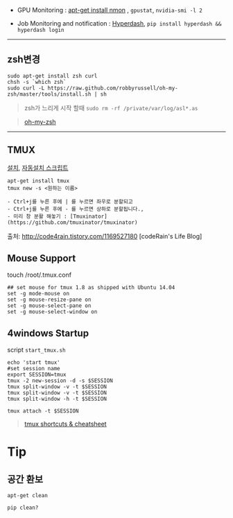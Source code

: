 


- GPU Monitoring : [apt-get install nmon](https://github.com/adioshun/Blog_Jekyll/blob/master/2017-07-18-CUDA_CuDNN_Installation.md#0-nvidia-드라이버-설치) , `gpustat`, `nvidia-smi -l 2`

- Job Monitoring and notification : [Hyperdash](https://hyperdash.io/), `pip install hyperdash && hyperdash login`
---

## zsh변경

```
sudo apt-get install zsh curl
chsh -s `which zsh`
sudo curl -L https://raw.github.com/robbyrussell/oh-my-zsh/master/tools/install.sh | sh
```
> zsh가 느리게 시작 할때 `sudo rm -rf /private/var/log/asl*.as`

> [oh-my-zsh](https://nolboo.kim/blog/2015/08/21/oh-my-zsh/)

---

## TMUX

[설치](http://code4rain.tistory.com/1169527180), [자동설치 스크립트](https://www.google.com/webhp?sourceid=chrome-instant&ion=1&espv=2&ie=UTF-8#q=tmux+install+script)

```
apt-get install tmux
tmux new -s <원하는 이름>
```

	- Ctrl+j를 누른 후에 | 를 누르면 좌우로 분할되고
	- Ctrl+j를 누른 후에 - 를 누르면 상하로 분할됩니다.,
	- 미리 창 분활 해놓기 : [Tmuxinator](https://github.com/tmuxinator/tmuxinator)

출처: http://code4rain.tistory.com/1169527180 [codeRain's Life Blog]


## Mouse Support 

touch /root/.tmux.conf

```
## set mouse for tmux 1.8 as shipped with Ubuntu 14.04
set -g mode-mouse on
set -g mouse-resize-pane on
set -g mouse-select-pane on
set -g mouse-select-window on
```

## 4windows Startup

script `start_tmux.sh`

```
echo 'start tmux'
#set session name
export SESSION=tmux
tmux -2 new-session -d -s $SESSION 
tmux split-window -v -t $SESSION  
tmux split-window -v -t $SESSION    
tmux split-window -h -t $SESSION  
  
tmux attach -t $SESSION
```

> [tmux shortcuts & cheatsheet](https://gist.github.com/MohamedAlaa/2961058)













# Tip

## 공간 환보
```
apt-get clean

pip clean?
```
